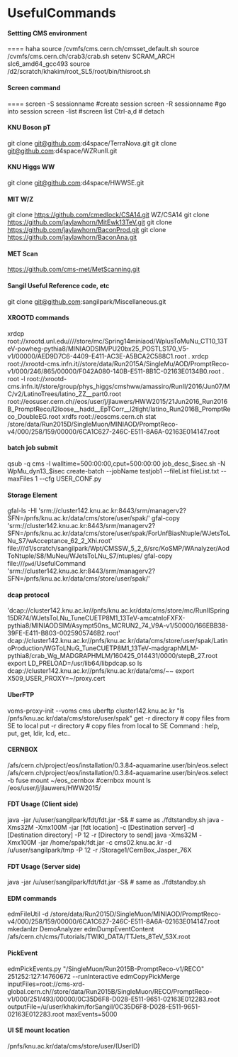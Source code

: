 # UsefulCommands
#### Settting CMS environment ####
====
haha
  source /cvmfs/cms.cern.ch/cmsset_default.sh
  source /cvmfs/cms.cern.ch/crab3/crab.sh
  setenv SCRAM_ARCH slc6_amd64_gcc493
  source /d2/scratch/khakim/root_SL5/root/bin/thisroot.sh

#### Screen command ####
====
screen -S sessionname #create session
screen -R sessionname #go into session
screen -list          #screen list
Ctrl-a,d # detach

#### KNU Boson pT ####
git clone git@github.com:d4space/TerraNova.git
git clone git@github.com:d4space/WZRunII.git

#### KNU Higgs WW ####
git clone git@github.com:d4space/HWWSE.git

#### MIT W/Z ####
git clone https://github.com/cmedlock/CSA14.git WZ/CSA14
git clone https://github.com/jaylawhorn/MitEwk13TeV.git
git clone https://github.com/jaylawhorn/BaconProd.git
git clone https://github.com/jaylawhorn/BaconAna.git

#### MET Scan ####
https://github.com/cms-met/MetScanning.git

#### Sangil Useful Reference code, etc ####
git clone git@github.com:sangilpark/Miscellaneous.git

#### XROOTD commands ####
xrdcp root://xrootd.unl.edu////store/mc/Spring14miniaod/WplusToMuNu_CT10_13TeV-powheg-pythia8/MINIAODSIM/PU20bx25_POSTLS170_V5-v1/00000/AED9D7C6-4409-E411-AC3E-A5BCA2C588C1.root .
xrdcp root://xrootd-cms.infn.it//store/data/Run2015A/SingleMu/AOD/PromptReco-v1/000/246/865/00000/F042A080-140B-E511-8B1C-02163E0134B0.root .
root -l root://xrootd-cms.infn.it//store/group/phys_higgs/cmshww/amassiro/RunII/2016/Jun07/MC/v2/LatinoTrees/latino_ZZ__part0.root
root://eosuser.cern.ch//eos/user/j/jlauwers/HWW2015/21Jun2016_Run2016B_PromptReco/l2loose__hadd__EpTCorr__l2tight/latino_Run2016B_PromptReco_DoubleEG.root
xrdfs root://eoscms.cern.ch stat /store/data/Run2015D/SingleMuon/MINIAOD/PromptReco-v4/000/258/159/00000/6CA1C627-246C-E511-8A6A-02163E014147.root

#### batch job submit ####
qsub -q cms -l walltime=500:00:00,cput=500:00:00 job_desc_$isec.sh -N WpMu_dyn13_$isec
create-batch --jobName testjob1 --fileList fileList.txt --maxFiles 1 --cfg USER_CONF.py

#### Storage Element ####
gfal-ls -Hl 'srm://cluster142.knu.ac.kr:8443/srm/managerv2?SFN=/pnfs/knu.ac.kr/data/cms/store/user/spak/'
gfal-copy 'srm://cluster142.knu.ac.kr:8443/srm/managerv2?SFN=/pnfs/knu.ac.kr/data/cms/store/user/spak/ForUnfBiasNtuple/WJetsToLNu_S7/wAcceptance_62_2_Xhi.root' file:///d1/scratch/sangilpark/Wpt/CMSSW_5_2_6/src/KoSMP/WAnalyzer/AodToNtuple/S8/MuNeu/WJetsToLNu_S7/ntuples/
gfal-copy file:///`pwd`/UsefulCommand 'srm://cluster142.knu.ac.kr:8443/srm/managerv2?SFN=/pnfs/knu.ac.kr/data/cms/store/user/spak/'

#### dcap protocol ####
'dcap://cluster142.knu.ac.kr//pnfs/knu.ac.kr/data/cms/store/mc/RunIISpring15DR74/WJetsToLNu_TuneCUETP8M1_13TeV-amcatnloFXFX-pythia8/MINIAODSIM/Asympt50ns_MCRUN2_74_V9A-v1/50000/166EBB38-39FE-E411-B803-0025905746B2.root'
dcap://cluster142.knu.ac.kr//pnfs/knu.ac.kr/data/cms/store/user/spak/LatinoProduction/WGToLNuG_TuneCUETP8M1_13TeV-madgraphMLM-pythia8/crab_Wg_MADGRAPHMLM/160425_014431/0000/stepB_27.root
export LD_PRELOAD=/usr/lib64/libpdcap.so
ls dcap://cluster142.knu.ac.kr//pnfs/knu.ac.kr/data/cms/~~
export X509_USER_PROXY=~/proxy.cert

#### UberFTP ####
voms-proxy-init --voms cms
uberftp cluster142.knu.ac.kr "ls /pnfs/knu.ac.kr/data/cms/store/user/spak"
get -r directory # copy files from SE to local
put -r directory # copy files from local to SE
Command : help, put, get, ldir, lcd, etc..

#### CERNBOX ####
/afs/cern.ch/project/eos/installation/0.3.84-aquamarine.user/bin/eos.select
/afs/cern.ch/project/eos/installation/0.3.84-aquamarine.user/bin/eos.select -b fuse mount ~/eos_cernbox #cernbox mount
ls /eos/user/j/jlauwers/HWW2015/

#### FDT Usage (Client side) ####
java -jar /u/user/sangilpark/fdt/fdt.jar -S&  # same as ./fdtstandby.sh
java -Xms32M -Xmx100M -jar [fdt location] -c [Destination server] -d [Destination directory] -P 12 -r [Directory to send]
java -Xms32M -Xmx100M -jar /home/spak/fdt.jar -c cms02.knu.ac.kr -d /u/user/sangilpark/tmp -P 12 -r /Storage1/CernBox_Jasper_76X
#### FDT Usage (Server side) ####
java -jar /u/user/sangilpark/fdt/fdt.jar -S& # same as ./fdtstandby.sh

#### EDM commands ####
edmFileUtil -d  /store/data/Run2015D/SingleMuon/MINIAOD/PromptReco-v4/000/258/159/00000/6CA1C627-246C-E511-8A6A-02163E014147.root
mkedanlzr DemoAnalyzer
edmDumpEventContent /afs/cern.ch/cms/Tutorials/TWIKI_DATA/TTJets_8TeV_53X.root
#### PickEvent ####
edmPickEvents.py "/SingleMuon/Run2015B-PromptReco-v1/RECO" 251252:127:14760672 --runInteractive
edmCopyPickMerge inputFiles=root://cms-xrd-global.cern.ch//store/data/Run2015B/SingleMuon/RECO/PromptReco-v1/000/251/493/00000/0C35D6F8-D028-E511-9651-02163E012283.root outputFile=/u/user/khakim/forSangil/0C35D6F8-D028-E511-9651-02163E012283.root maxEvents=5000

#### UI SE mount location ####
/pnfs/knu.ac.kr/data/cms/store/user/(UserID)
